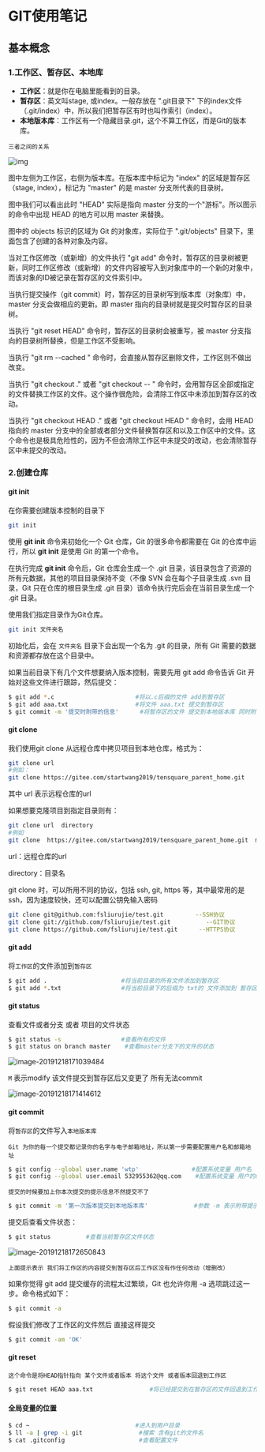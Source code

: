 # GIT使用笔记

## 基本概念

### 1.工作区、暂存区、本地库

- **工作区**：就是你在电脑里能看到的目录。
- **暂存区**：英文叫stage, 或index。一般存放在 ".git目录下" 下的index文件（.git/index）中，所以我们把暂存区有时也叫作索引（index）。
- **本地版本库**：工作区有一个隐藏目录.git，这个不算工作区，而是Git的版本库。

`三者之间的关系`

![img](https://www.runoob.com/wp-content/uploads/2015/02/1352126739_7909.jpg)

图中左侧为工作区，右侧为版本库。在版本库中标记为 "index" 的区域是暂存区（stage, index），标记为 "master" 的是 master 分支所代表的目录树。

图中我们可以看出此时 "HEAD" 实际是指向 master 分支的一个"游标"。所以图示的命令中出现 HEAD 的地方可以用 master 来替换。

图中的 objects 标识的区域为 Git 的对象库，实际位于 ".git/objects" 目录下，里面包含了创建的各种对象及内容。

当对工作区修改（或新增）的文件执行 "git add" 命令时，暂存区的目录树被更新，同时工作区修改（或新增）的文件内容被写入到对象库中的一个新的对象中，而该对象的ID被记录在暂存区的文件索引中。

当执行提交操作（git commit）时，暂存区的目录树写到版本库（对象库）中，master 分支会做相应的更新。即 master 指向的目录树就是提交时暂存区的目录树。

当执行 "git reset HEAD" 命令时，暂存区的目录树会被重写，被 master 分支指向的目录树所替换，但是工作区不受影响。

当执行 "git rm --cached <file>" 命令时，会直接从暂存区删除文件，工作区则不做出改变。

当执行 "git checkout ." 或者 "git checkout -- <file>" 命令时，会用暂存区全部或指定的文件替换工作区的文件。这个操作很危险，会清除工作区中未添加到暂存区的改动。

当执行 "git checkout HEAD ." 或者 "git checkout HEAD <file>" 命令时，会用 HEAD 指向的 master 分支中的全部或者部分文件替换暂存区和以及工作区中的文件。这个命令也是极具危险性的，因为不但会清除工作区中未提交的改动，也会清除暂存区中未提交的改动。

### 2.创建仓库

#### git init

在你需要创建版本控制的目录下

```sh
git init
```

使用 **git init** 命令来初始化一个 Git 仓库，Git 的很多命令都需要在 Git 的仓库中运行，所以 **git init** 是使用 Git 的第一个命令。

在执行完成 **git init** 命令后，Git 仓库会生成一个 .git 目录，该目录包含了资源的所有元数据，其他的项目目录保持不变（不像 SVN 会在每个子目录生成 .svn 目录，Git 只在仓库的根目录生成 .git 目录）该命令执行完后会在当前目录生成一个 .git 目录。

使用我们指定目录作为Git仓库。

```sh
git init 文件夹名
```

初始化后，会在 `文件夹名` 目录下会出现一个名为 .git 的目录，所有 Git 需要的数据和资源都存放在这个目录中。

如果当前目录下有几个文件想要纳入版本控制，需要先用 git add 命令告诉 Git 开始对这些文件进行跟踪，然后提交：

```sh
$ git add *.c						#将以.c后缀的文件 add到暂存区
$ git add aaa.txt					#将文件 aaa.txt 提交到暂存区
$ git commit -m '提交时附带的信息'	    #将暂存区的文件 提交到本地版本库 同时附带信息
```

#### git clone 

我们使用git clone 从远程仓库中拷贝项目到本地仓库，格式为：

```sh
git clone url
#例如：
git clone https://gitee.com/startwang2019/tensquare_parent_home.git
```

其中 url 表示远程仓库的url

如果想要克隆项目到指定目录则有：

```sh
git clone url  directory
#例如
git clone  https://gitee.com/startwang2019/tensquare_parent_home.git  myProject
```

url：远程仓库的url

directory：目录名



git clone 时，可以所用不同的协议，包括 ssh, git, https 等，其中最常用的是 ssh，因为速度较快，还可以配置公钥免输入密码

```sh
git clone git@github.com:fsliurujie/test.git         --SSH协议
git clone git://github.com/fsliurujie/test.git          --GIT协议
git clone https://github.com/fsliurujie/test.git      --HTTPS协议
```

#### git add

将`工作区`的文件添加到`暂存区`

```sh
$ git add .   					#将当前目录的所有文件添加到暂存区
$ git add *.txt					#将当前目录下的后缀为 txt的 文件添加到 暂存区
```

#### git status

查看文件或者分支 或者 项目的文件状态

```sh
$ git status -s  				#查看所有的文件
$ git status on branch master 	 #查看master分支下的文件的状态
```

![image-20191218171039484](C:\Users\Administrator\AppData\Roaming\Typora\typora-user-images\image-20191218171039484.png)

`M` 表示modify 该文件提交到暂存区后又变更了 所有无法commit

![image-20191218171414612](C:\Users\Administrator\AppData\Roaming\Typora\typora-user-images\image-20191218171414612.png)

#### git commit

将`暂存区`的文件写入`本地版本库`

`Git 为你的每一个提交都记录你的名字与电子邮箱地址，所以第一步需要配置用户名和邮箱地址`

```sh
$ git config --global user.name 'wtp'				#配置系统变量 用户名
$ git config --global user.email 532955362@qq.com	 #配置系统变量 用户的邮箱
```

`提交的时候要加上你本次提交的提示信息不然提交不了`

```sh
$ git commit -m '第一次版本提交到本地版本库'  			#参数 -m 表示附带提示信息
```

提交后查看文件状态：

```sh
$ git status          #查看当前暂存区文件状态
```

![image-20191218172650843](C:\Users\Administrator\AppData\Roaming\Typora\typora-user-images\image-20191218172650843.png)

`上面提示表示 我们将工作区的内容提交到暂存区后工作区没有作任何改动（增删改）`

如果你觉得 git add 提交缓存的流程太过繁琐，Git 也允许你用 -a 选项跳过这一步。命令格式如下：

```sh
$ git commit -a
```

假设我们修改了工作区的文件然后 直接这样提交

```sh
$ git commit -am 'OK'
```

#### git reset 

`这个命令是将HEAD指针指向 某个文件或者版本 将这个文件 或者版本回退到工作区`

```sh
$ git reset HEAD aaa.txt  				#将已经提交到在暂存区的文件回退到工作区
```

#### 全局变量的位置

```sh
$ cd ~								#进入到用户目录
$ ll -a | grep -i git 				 #搜索 含有git的文件名
$ cat .gitconfig					 #查看配置文件
```

